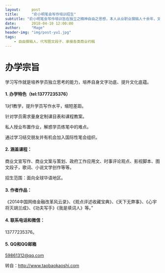 ```yaml
---
layout:     post
title:      "俞小明笔会写作培训招生"
subtitle: "俞小明笔会写作培训旨在独立之精神自由之思想，本人从业职业撰稿人十余年，文字服务业务涵盖各个领域，具备丰富的从业经验，拥有海量原创写作素材。。"
date:       2018-04-10 12:00:00
author:     "Mage"
header-img: "img/post-yu1.jpg"
tags:
    - 自由撰稿人、代写图文段子、承接各类商业约稿
---
```


# 办学宗旨
学习写作就是培养学员独立思考的能力，培养自身文字功底、提升文化底蕴。

#### 1.  办学特色（tel:13777235376）

1对1教学，提升学员写作水平，缩短差距。

针对学员需求量身定制课目表和课程教案。

私人授业布置作业，解惑学员练笔中的难点。

通过学习结交朋友并有机会加入国际性笔会组织。

#### 2.  涵盖课程：

商业文宣写作、商业文案与策划、政府工作应用文、时事评论观点、影视脚本、图文段子，歌词、小说文学创作等等。

招生范围：面向全球华语地区。



#### 3.  作者作品：

《2014中国网络金融改革风云录》、《观点评述收藏宝典》、《天下无弊事》、《心宇将灭胡兰成》、《功夫写手》《我是填词人》等。”

#### 4.  联系电话和微信：

13777235376。

#### 5. QQ和QQ邮箱

59861312@qq.com


转自：http://www.taobaokaoshi.com
